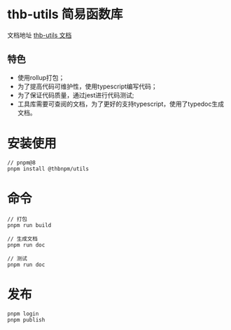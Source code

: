 # thb-utils 简易函数库

文档地址 [thb-utils 文档](https://thbgh.github.io/thb-utils/)


## 特色

- 使用rollup打包； 
- 为了提高代码可维护性，使用typescript编写代码； 
- 为了保证代码质量，通过jest进行代码测试; 
- 工具库需要可查阅的文档，为了更好的支持typescript，使用了typedoc生成文档。


# 安装使用

```shell
// pnpm@8
pnpm install @thbnpm/utils
```

# 命令

```shell
// 打包
pnpm run build

// 生成文档
pnpm run doc

// 测试
pnpm run doc
```

# 发布

```shell
pnpm login
pnpm publish
```
